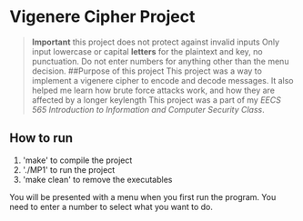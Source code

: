 # Vigenere Cipher Project
> **Important** this project does not protect against invalid inputs
Only input lowercase or capital **letters** for the plaintext and key, no punctuation.
Do not enter numbers for anything other than the menu decision.
##Purpose of this project
This project was a way to implement a vigenere cipher to encode and decode messages.
It also helped me learn how brute force attacks work, and how they are affected by a longer keylength
This project was a part of my *EECS 565 Introduction to Information and Computer Security Class*.
## How to run
1. 'make' to compile the project
2. './MP1' to run the project
3. 'make clean' to remove the executables

You will be presented with a menu when you first run the program.
You need to enter a number to select what you want to do.



